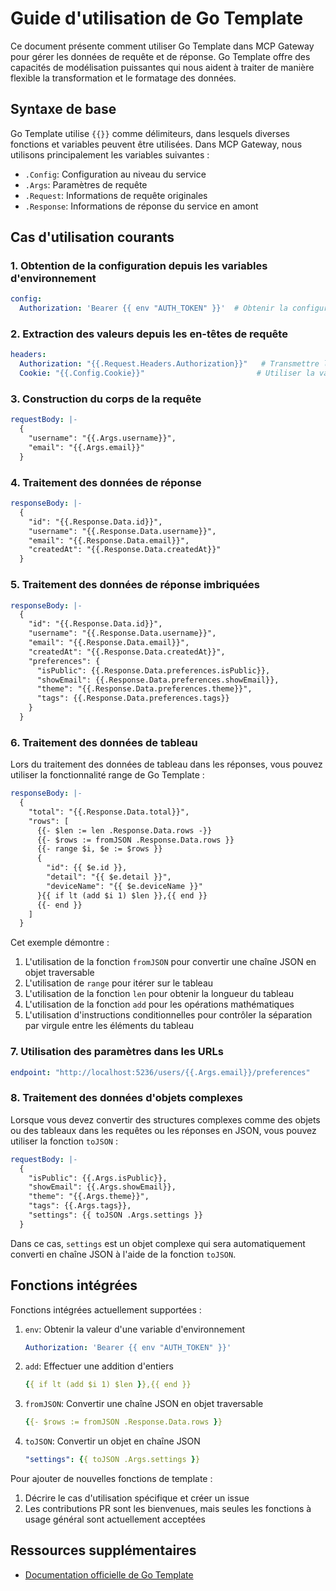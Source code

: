 # Guide d'utilisation de Go Template

Ce document présente comment utiliser Go Template dans MCP Gateway pour gérer les données de requête et de réponse. Go Template offre des capacités de modélisation puissantes qui nous aident à traiter de manière flexible la transformation et le formatage des données.

## Syntaxe de base

Go Template utilise `{{}}` comme délimiteurs, dans lesquels diverses fonctions et variables peuvent être utilisées. Dans MCP Gateway, nous utilisons principalement les variables suivantes :

- `.Config`: Configuration au niveau du service
- `.Args`: Paramètres de requête
- `.Request`: Informations de requête originales
- `.Response`: Informations de réponse du service en amont

## Cas d'utilisation courants

### 1. Obtention de la configuration depuis les variables d'environnement

```yaml
config:
  Authorization: 'Bearer {{ env "AUTH_TOKEN" }}'  # Obtenir la configuration depuis la variable d'environnement
```

### 2. Extraction des valeurs depuis les en-têtes de requête

```yaml
headers:
  Authorization: "{{.Request.Headers.Authorization}}"   # Transmettre l'en-tête Authorization du client
  Cookie: "{{.Config.Cookie}}"                         # Utiliser la valeur de la configuration du service
```

### 3. Construction du corps de la requête

```yaml
requestBody: |-
  {
    "username": "{{.Args.username}}",
    "email": "{{.Args.email}}"
  }
```

### 4. Traitement des données de réponse

```yaml
responseBody: |-
  {
    "id": "{{.Response.Data.id}}",
    "username": "{{.Response.Data.username}}",
    "email": "{{.Response.Data.email}}",
    "createdAt": "{{.Response.Data.createdAt}}"
  }
```

### 5. Traitement des données de réponse imbriquées

```yaml
responseBody: |-
  {
    "id": "{{.Response.Data.id}}",
    "username": "{{.Response.Data.username}}",
    "email": "{{.Response.Data.email}}",
    "createdAt": "{{.Response.Data.createdAt}}",
    "preferences": {
      "isPublic": {{.Response.Data.preferences.isPublic}},
      "showEmail": {{.Response.Data.preferences.showEmail}},
      "theme": "{{.Response.Data.preferences.theme}}",
      "tags": {{.Response.Data.preferences.tags}}
    }
  }
```

### 6. Traitement des données de tableau

Lors du traitement des données de tableau dans les réponses, vous pouvez utiliser la fonctionnalité range de Go Template :

```yaml
responseBody: |-
  {
    "total": "{{.Response.Data.total}}",
    "rows": [
      {{- $len := len .Response.Data.rows -}}
      {{- $rows := fromJSON .Response.Data.rows }}
      {{- range $i, $e := $rows }}
      {
        "id": {{ $e.id }},
        "detail": "{{ $e.detail }}",
        "deviceName": "{{ $e.deviceName }}"
      }{{ if lt (add $i 1) $len }},{{ end }}
      {{- end }}
    ]
  }
```

Cet exemple démontre :
1. L'utilisation de la fonction `fromJSON` pour convertir une chaîne JSON en objet traversable
2. L'utilisation de `range` pour itérer sur le tableau
3. L'utilisation de la fonction `len` pour obtenir la longueur du tableau
4. L'utilisation de la fonction `add` pour les opérations mathématiques
5. L'utilisation d'instructions conditionnelles pour contrôler la séparation par virgule entre les éléments du tableau

### 7. Utilisation des paramètres dans les URLs

```yaml
endpoint: "http://localhost:5236/users/{{.Args.email}}/preferences"
```

### 8. Traitement des données d'objets complexes

Lorsque vous devez convertir des structures complexes comme des objets ou des tableaux dans les requêtes ou les réponses en JSON, vous pouvez utiliser la fonction `toJSON` :

```yaml
requestBody: |-
  {
    "isPublic": {{.Args.isPublic}},
    "showEmail": {{.Args.showEmail}},
    "theme": "{{.Args.theme}}",
    "tags": {{.Args.tags}},
    "settings": {{ toJSON .Args.settings }}
  }
```

Dans ce cas, `settings` est un objet complexe qui sera automatiquement converti en chaîne JSON à l'aide de la fonction `toJSON`.

## Fonctions intégrées

Fonctions intégrées actuellement supportées :

1. `env`: Obtenir la valeur d'une variable d'environnement
   ```yaml
   Authorization: 'Bearer {{ env "AUTH_TOKEN" }}'
   ```

2. `add`: Effectuer une addition d'entiers
   ```yaml
   {{ if lt (add $i 1) $len }},{{ end }}
   ```

3. `fromJSON`: Convertir une chaîne JSON en objet traversable
   ```yaml
   {{- $rows := fromJSON .Response.Data.rows }}
   ```

4. `toJSON`: Convertir un objet en chaîne JSON
   ```yaml
   "settings": {{ toJSON .Args.settings }}
   ```

Pour ajouter de nouvelles fonctions de template :
1. Décrire le cas d'utilisation spécifique et créer un issue
2. Les contributions PR sont les bienvenues, mais seules les fonctions à usage général sont actuellement acceptées

## Ressources supplémentaires

- [Documentation officielle de Go Template](https://pkg.go.dev/text/template) 